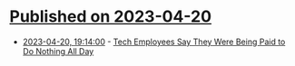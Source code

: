 # [Published on 2023-04-20](index.md)

* [2023-04-20, 19:14:00](https://soylentnews.org/article.pl?sid=23/04/19/1835231&from=rss) - [Tech Employees Say They Were Being Paid to Do Nothing All Day](https://soylentnews.org/article.pl?sid=23/04/19/1835231&from=rss)
